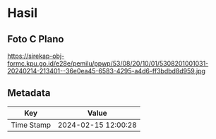 # Hasil

## Foto C Plano

https://sirekap-obj-formc.kpu.go.id/e28e/pemilu/ppwp/53/08/20/10/01/5308201001031-20240214-213401--36e0ea45-6583-4295-a4d6-ff3bdbd8d959.jpg


## Metadata

| Key        | Value               |
| ---------- | ------------------- |
| Time Stamp | 2024-02-15 12:00:28 |



